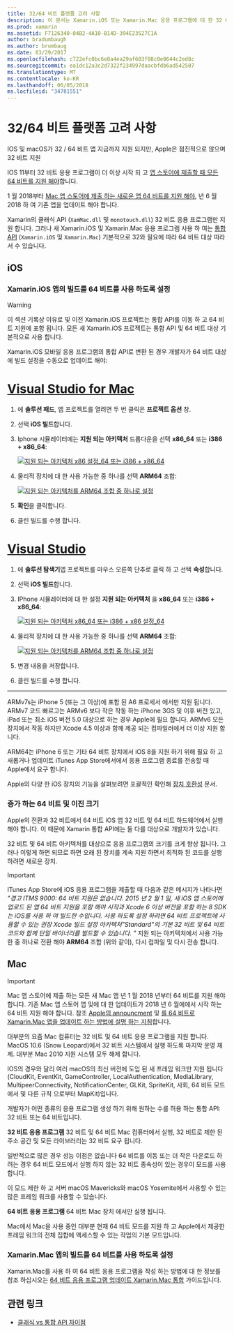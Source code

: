 ```yaml
---
title: 32/64 비트 플랫폼 고려 사항
description: 이 문서는 Xamarin.iOS 또는 Xamarin.Mac 응용 프로그램에 대 한 32 비트 및 64 비트 아키텍처를 대상으로 할 때 염두에 다양 한 고려 사항을 설명 합니다.
ms.prod: xamarin
ms.assetid: F7126340-04B2-4A10-B14D-394E23527C1A
author: bradumbaugh
ms.author: brumbaug
ms.date: 03/29/2017
ms.openlocfilehash: c722efc0bc6e8a4ea29af603f88c0e0644c2ed8c
ms.sourcegitcommit: ea1dc12a3c2d7322f234997daacbfdb6ad542507
ms.translationtype: MT
ms.contentlocale: ko-KR
ms.lasthandoff: 06/05/2018
ms.locfileid: "34781551"
---
```

# <a name="3264-bit-platform-considerations"></a>32/64 비트 플랫폼 고려 사항

IOS 및 macOS가 32 / 64 비트 앱 지금까지 지원 되지만, Apple은 점진적으로 않으며 32 비트 지원

IOS 11부터 32 비트 응용 프로그램이 더 이상 시작 되 고 [앱 스토어에 제출할 때 모든 64 비트를 지원 해야](https://developer.apple.com/news/?id=06282017b)합니다.

1 월 2018부터 [Mac 앱 스토어에 제출 하는 새로운 앱 64 비트를 지원 해야](https://developer.apple.com/news/?id=06282017a), 년 6 월 2018 하 여 기존 앱을 업데이트 해야 합니다.

Xamarin의 클래식 API (`XamMac.dll` 및 `monotouch.dll`) 32 비트 응용 프로그램만 지원 합니다. 그러나 새 Xamarin.iOS 및 Xamarin.Mac 응용 프로그램 사용 하 여는 [통합 API](~/cross-platform/macios/unified/index.md) (`Xamarin.iOS` 및 `Xamarin.Mac`) 기본적으로 32와 필요에 따라 64 비트 대상 따라서 수 있습니다.

## <a name="ios"></a>iOS

<a name="enable-64" />

### <a name="enabling-64-bit-builds-of-xamarinios-apps"></a>Xamarin.iOS 앱의 빌드를 64 비트를 사용 하도록 설정

> [!WARNING]
> 이 섹션 기록상 이유로 및 이전 Xamarin.iOS 프로젝트는 통합 API를 이동 하 고 64 비트 지원에 포함 됩니다. 모든 새 Xamarin.iOS 프로젝트는 통합 API 및 64 비트 대상 기본적으로 사용 합니다.

Xamarin.iOS 모바일 응용 프로그램의 통합 API로 변환 된 경우 개발자가 64 비트 대상에 빌드 설정을 수동으로 업데이트 해야:

# <a name="visual-studio-for-mactabvsmac"></a>[Visual Studio for Mac](#tab/vsmac)

1. 에 **솔루션 패드**, 앱 프로젝트를 열려면 두 번 클릭은 **프로젝트 옵션** 창.
2. 선택 **iOS 빌드**합니다.
3. Iphone 시뮬레이터에는 **지원 되는 아키텍처** 드롭다운을 선택 **x86\_64** 또는 **i386 + x86\_64**:

   [![지원 되는 아키텍처 x86 설정\_64 또는 i386 + x86\_64](Images/Image01.png "Setting Supported architectures to x86\_64 or i386 + x86\_64")](Images/Image01-large.png#lightbox) 

4. 물리적 장치에 대 한 사용 가능한 중 하나를 선택 **ARM64** 조합:

   [![지원 되는 아키텍처를 ARM64 조합 중 하나로 설정](Images/Image02.png "설정은 지원 아키텍처 ARM64 조합 중 하나를")](Images/Image02-large.png#lightbox)

5. **확인**을 클릭합니다.
6. 클린 빌드를 수행 합니다.

# <a name="visual-studiotabvswin"></a>[Visual Studio](#tab/vswin)

1. 에 **솔루션 탐색기**앱 프로젝트를 마우스 오른쪽 단추로 클릭 하 고 선택 **속성**합니다.
2. 선택 **iOS 빌드**합니다.
3. IPhone 시뮬레이터에 대 한 설정 **지원 되는 아키텍처** 을 **x86\_64** 또는 **i386 + x86\_64**: 

   [![지원 되는 아키텍처 x86_64 또는 i386 + x86 설정\_64](Images/VS02.png "Setting Supported architectures to x86_64 or i386 + x86\_64")](Images/VS02-large.png#lightbox)

4. 물리적 장치에 대 한 사용 가능한 중 하나를 선택 **ARM64** 조합:
    
   [![지원 되는 아키텍처를 ARM64 조합 중 하나로 설정](Images/VS01.png "설정은 지원 아키텍처 ARM64 조합 중 하나를")](Images/VS01-large.png#lightbox)

5. 변경 내용을 저장합니다.
6. 클린 빌드를 수행 합니다.

-----

ARMv7s는 iPhone 5 (또는 그 이상)에 포함 된 A6 프로세서 에서만 지원 됩니다. ARMv7 코드 빠르고는 ARMv6 보다 작은 작동 하는 iPhone 3GS 및 이후 버전 있고, iPad 또는 최소 iOS 버전 5.0 대상으로 하는 경우 Apple에 필요 합니다. ARMv6 모든 장치에서 작동 하지만 Xcode 4.5 이상과 함께 제공 되는 컴파일러에서 더 이상 지원 합니다. 

ARM64는 iPhone 6 또는 기타 64 비트 장치에서 iOS 8을 지원 하기 위해 필요 하 고 새롭거나 업데이트 iTunes App Store에서에서 응용 프로그램 종료를 전송할 때 Apple에서 요구 합니다.

Apple의 다양 한 iOS 장치의 기능을 살펴보려면 포괄적인 확인해 [장치 호환성](https://developer.apple.com/library/content/documentation/DeviceInformation/Reference/iOSDeviceCompatibility/DeviceCompatibilityMatrix/DeviceCompatibilityMatrix.html) 문서.

### <a name="64-bit-and-binary-size-increases"></a>증가 하는 64 비트 및 이진 크기

Apple의 전환과 32 비트에서 64 비트 iOS 앱 32 비트 및 64 비트 하드웨어에서 실행 해야 합니다. 이 때문에 Xamarin 통합 API에는 둘 다를 대상으로 개발자가 있습니다.

32 비트 및 64 비트 아키텍처를 대상으로 응용 프로그램의 크기를 크게 향상 됩니다. 그러나 이렇게 하면 되므로 하면 오래 된 장치를 계속 지원 하면서 최적화 된 코드를 실행 하려면 새로운 장치.

> [!IMPORTANT]
> ITunes App Store에 iOS 응용 프로그램을 제출할 때 다음과 같은 메시지가 나타나면 _"경고 ITMS 9000: 64 비트 지원은 없습니다. 2015 년 2 월 1 일, 새 iOS 앱 스토어에 업로드 된 앱 64 비트 지원을 포함 해야 시작과 Xcode 6 이상 버전을 포함 하는 8 SDK는 iOS를 사용 하 여 빌드한 수입니다. 사용 하도록 설정 하려면 64 비트 프로젝트에 사용할 수 있는 권장 Xcode 빌드 설정 아키텍처"Standard"의 기본 32 비트 및 64 비트 코드와 함께 단일 바이너리를 빌드할 수 있습니다. "_ 지원 되는 아키텍처에서 사용 가능한 중 하나로 전환 해야 **ARM64** 조합 (위와 같이), 다시 컴파일 및 다시 전송 합니다.

## <a name="mac"></a>Mac

> [!IMPORTANT]
> Mac 앱 스토어에 제출 하는 모든 새 Mac 앱 년 1 월 2018 년부터 64 비트를 지원 해야 합니다. 기존 Mac 앱 스토어 앱 및에 대 한 업데이트가 2018 년 6 월에에서 시작 하는 64 비트 지원 해야 합니다. 참조 [Apple의 announcment](https://developer.apple.com/news/?id=06282017a) 및 [를 64 비트로 Xamarin.Mac 앱을 업데이트 하는 방법에 설명 하는 지침](~/cross-platform/macios/32-and-64/mac-64-bit.md)합니다.

대부분의 요즘 Mac 컴퓨터는 32 비트 및 64 비트 응용 프로그램을 지원 합니다.   MacOS 10.6 (Snow Leopard)에서 32 비트 시스템에서 실행 하도록 마지막 운영 체제.   대부분 Mac 2010 지원 시스템 모두 해제 합니다.

IOS의 경우와 달리 여러 macOS의 최신 버전에 도입 된 새 프레임 워크만 지원 됩니다 (CloudKit, EventKit, GameController, LocalAuthentication, MediaLibrary, MultipeerConnectivity, NotificationCenter, GLKit, SpriteKit, 사회, 64 비트 모드에서 및 다른 규칙 으로부터 MapKit)입니다.

개발자가 어떤 종류의 응용 프로그램 생성 하기 위해 원하는 수를 허용 하는 통합 API: 32 비트 또는 64 비트입니다.

**32 비트 응용 프로그램** 32 비트 및 64 비트 Mac 컴퓨터에서 실행, 32 비트로 제한 된 주소 공간 및 모든 라이브러리는 32 비트 요구 됩니다.

일반적으로 많은 경우 성능 이점은 없습니다 64 비트를 이동 또는 더 작은 다운로드 하려는 경우 64 비트 모드에서 실행 하지 않는 32 비트 종속성이 있는 경우이 모드를 사용 합니다.

이 모드 제한 하 고 서버 macOS Mavericks와 macOS Yosemite에서 사용할 수 있는 많은 프레임 워크를 사용할 수 있습니다.

**64 비트 응용 프로그램** 64 비트 Mac 장치 에서만 실행 됩니다.

Mac에서 Mac을 사용 중인 대부분 현재 64 비트 모드를 지원 하 고 Apple에서 제공한 프레임 워크의 전체 집합에 액세스할 수 있는 작업의 기본 모드입니다.

### <a name="enabling-64-bit-builds-of-xamarinmac-apps"></a>Xamarin.Mac 앱의 빌드를 64 비트를 사용 하도록 설정

Xamarin.Mac를 사용 하 여 64 비트 응용 프로그램을 작성 하는 방법에 대 한 정보를 참조 하십시오는 [64 비트 응용 프로그램 업데이트 Xamarin.Mac 통합](~/cross-platform/macios/32-and-64/mac-64-bit.md) 가이드입니다.

## <a name="related-links"></a>관련 링크

- [클래식 vs 통합 API 차이점](https://developer.xamarin.com/releases/ios/api_changes/classic-vs-unified-8.6.0/)
